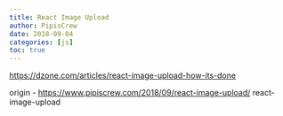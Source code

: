 ```yaml
---
title: React Image Upload
author: PipisCrew
date: 2018-09-04
categories: [js]
toc: true
---
```


https://dzone.com/articles/react-image-upload-how-its-done

origin - https://www.pipiscrew.com/2018/09/react-image-upload/ react-image-upload